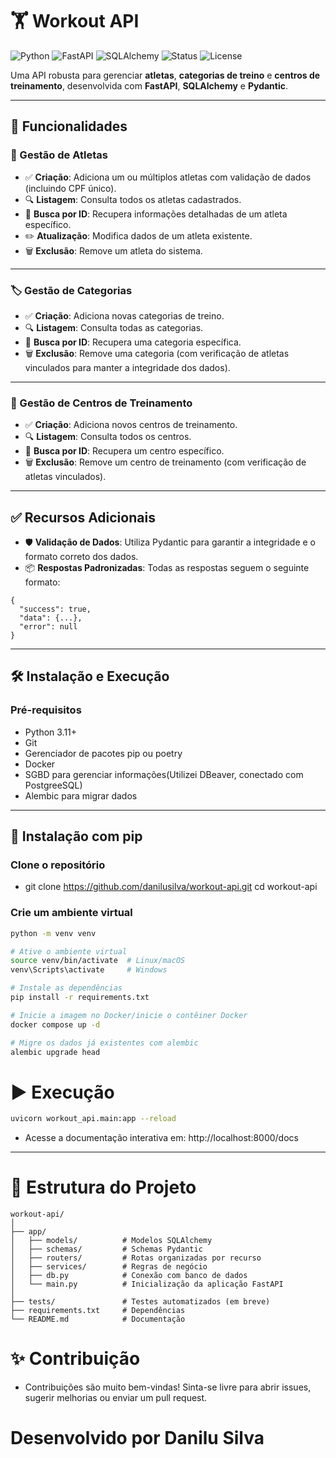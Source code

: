 # 🏋️ Workout API

![Python](https://img.shields.io/badge/Python-3.11-blue.svg)
![FastAPI](https://img.shields.io/badge/FastAPI-0.100+-green)
![SQLAlchemy](https://img.shields.io/badge/SQLAlchemy-ORM-red)
![Status](https://img.shields.io/badge/status-em%20desenvolvimento-yellow)
![License](https://img.shields.io/badge/license-MIT-blue)

Uma API robusta para gerenciar **atletas**, **categorias de treino** e **centros de treinamento**, desenvolvida com **FastAPI**, **SQLAlchemy** e **Pydantic**.

---

## 🚀 Funcionalidades

### 👤 Gestão de Atletas

- ✅ **Criação**: Adiciona um ou múltiplos atletas com validação de dados (incluindo CPF único).
- 🔍 **Listagem**: Consulta todos os atletas cadastrados.
- 🔎 **Busca por ID**: Recupera informações detalhadas de um atleta específico.
- ✏️ **Atualização**: Modifica dados de um atleta existente.
- 🗑️ **Exclusão**: Remove um atleta do sistema.

---

### 🏷️ Gestão de Categorias

- ✅ **Criação**: Adiciona novas categorias de treino.
- 🔍 **Listagem**: Consulta todas as categorias.
- 🔎 **Busca por ID**: Recupera uma categoria específica.
- 🗑️ **Exclusão**: Remove uma categoria (com verificação de atletas vinculados para manter a integridade dos dados).

---

### 🏢 Gestão de Centros de Treinamento

- ✅ **Criação**: Adiciona novos centros de treinamento.
- 🔍 **Listagem**: Consulta todos os centros.
- 🔎 **Busca por ID**: Recupera um centro específico.
- 🗑️ **Exclusão**: Remove um centro de treinamento (com verificação de atletas vinculados).

---

## ✅ Recursos Adicionais

- 🛡️ **Validação de Dados**: Utiliza Pydantic para garantir a integridade e o formato correto dos dados.
- 📦 **Respostas Padronizadas**: Todas as respostas seguem o seguinte formato:

```
{
  "success": true,
  "data": {...},
  "error": null
}
```
---

## 🛠️ Instalação e Execução
### Pré-requisitos
- Python 3.11+
- Git
- Gerenciador de pacotes pip ou poetry
- Docker
- SGBD para gerenciar informações(Utilizei DBeaver, conectado com PostgreeSQL)
- Alembic para migrar dados

---

## 🔧 Instalação com pip
### Clone o repositório
- git clone https://github.com/danilusilva/workout-api.git
cd workout-api

### Crie um ambiente virtual
```bash
python -m venv venv

# Ative o ambiente virtual
source venv/bin/activate  # Linux/macOS
venv\Scripts\activate     # Windows

# Instale as dependências
pip install -r requirements.txt

# Inicie a imagem no Docker/inicie o contêiner Docker
docker compose up -d

# Migre os dados já existentes com alembic
alembic upgrade head

```
# ▶️ Execução
```bash
uvicorn workout_api.main:app --reload
```
- Acesse a documentação interativa em: http://localhost:8000/docs

---

# 📂 Estrutura do Projeto

```
workout-api/
│
├── app/
│   ├── models/          # Modelos SQLAlchemy
│   ├── schemas/         # Schemas Pydantic
│   ├── routers/         # Rotas organizadas por recurso
│   ├── services/        # Regras de negócio
│   ├── db.py            # Conexão com banco de dados
│   └── main.py          # Inicialização da aplicação FastAPI
│
├── tests/               # Testes automatizados (em breve)
├── requirements.txt     # Dependências
└── README.md            # Documentação
```

# ✨ Contribuição
- Contribuições são muito bem-vindas! Sinta-se livre para abrir issues, sugerir melhorias ou enviar um pull request.


# Desenvolvido por Danilu Silva



